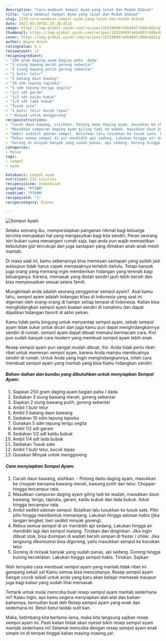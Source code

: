 ```yaml
---
description: "Cara membuat Sempol Ayam yang lezat dan Mudah Dibuat"
title: "Cara membuat Sempol Ayam yang lezat dan Mudah Dibuat"
slug: 1376-cara-membuat-sempol-ayam-yang-lezat-dan-mudah-dibuat
date: 2021-03-30T01:18:28.453Z
image: https://img-global.cpcdn.com/recipes/10319099fa6b4d9f/680x482cq70/sempol-ayam-foto-resep-utama.jpg
thumbnail: https://img-global.cpcdn.com/recipes/10319099fa6b4d9f/680x482cq70/sempol-ayam-foto-resep-utama.jpg
cover: https://img-global.cpcdn.com/recipes/10319099fa6b4d9f/680x482cq70/sempol-ayam-foto-resep-utama.jpg
author: Wayne Brock
ratingvalue: 4.1
reviewcount: 13
recipeingredient:
- "250 gram daging ayam bagian paha  dada"
- "3 siung bawang merah goreng sebentar"
- "2 siung bawang putih goreng sebentar"
- "1 butir telur"
- "5 batang daun bawang"
- "10 sdm tepung tapioka"
- "5 sdm tepung terigu segita"
- "1/2 sdt garam"
- "1/2 sdt kaldu bubuk"
- "1/4 sdt lada bubuk"
- "Tusuk sate"
- "1 butir telur kocok lepas"
- " Minyak untuk menggoreng"
recipeinstructions:
- "Cacah daun bawang, sisihkan. Potong dadu daging ayam, masukkan ke chopper bersama bawang merah, bawang putih dan telur. Chopper hingga tercampur rata."
- "Masukkan campuran daging ayam giling tadi ke wadah, masukkan daun bawang, terigu, tapioka, garam, kaldu bubuk dan lada bubuk. Aduk hingga tercampur rata."
- "Ambil sedikit adonan sempol. Bulatkan lalu tusukkan ke tusuk sate. Pilin pilin hingga membentuk memanjang. Lakukan hingga adonan habis (jika tangan lengket, beri sedikit minyak goreng)."
- "Rebus semua sempol di air mendidih api sedang. Lakukan hingga air mendidih lagi dan sempol matang. Tiriskan dan dinginkan. Jika ingin dibuat stok, bisa disimpan di wadah bersih simpan di frezer / chiler. Jika langsung dikonsumsi bisa digoreng, yaitu masukkan sempol ke kocokan telur."
- "Goreng di minyak banyak yang sudah panas, api sedang. Goreng hingga kuning kecoklatan. Lakukan hingga sempol habis. Tiriskan. Sajikan"
categories:
- Resep
tags:
- sempol
- ayam

katakunci: sempol ayam 
nutrition: 221 calories
recipecuisine: Indonesian
preptime: "PT10M"
cooktime: "PT60M"
recipeyield: "1"
recipecategory: Dinner

---
```



![Sempol Ayam](https://img-global.cpcdn.com/recipes/10319099fa6b4d9f/680x482cq70/sempol-ayam-foto-resep-utama.jpg)

Selaku seorang ibu, mempersiapkan panganan nikmat bagi keluarga tercinta merupakan hal yang mengasyikan bagi kita sendiri. Peran seorang istri bukan cuma menangani rumah saja, tapi anda pun wajib memastikan kebutuhan gizi tercukupi dan juga santapan yang dimakan anak-anak mesti mantab.

Di masa  saat ini, kamu sebenarnya bisa memesan santapan yang sudah jadi walaupun tidak harus capek memasaknya terlebih dahulu. Tetapi banyak juga orang yang memang ingin memberikan hidangan yang terenak bagi keluarganya. Karena, memasak yang diolah sendiri jauh lebih bersih dan bisa menyesuaikan sesuai selera famili. 



Mungkinkah anda adalah seorang penggemar sempol ayam?. Asal kamu tahu, sempol ayam adalah hidangan khas di Indonesia yang saat ini digemari oleh orang-orang di hampir setiap tempat di Indonesia. Kalian bisa menghidangkan sempol ayam buatan sendiri di rumahmu dan dapat dijadikan hidangan favorit di akhir pekan.

Kamu tidak perlu bingung untuk menyantap sempol ayam, sebab sempol ayam tidak sukar untuk dicari dan juga kamu pun dapat menghidangkannya sendiri di rumah. sempol ayam dapat dibuat memalui bermacam cara. Kini pun sudah banyak cara modern yang membuat sempol ayam lebih enak.

Resep sempol ayam pun sangat mudah dibuat, lho. Anda tidak perlu ribet-ribet untuk memesan sempol ayam, karena Anda mampu membuatnya sendiri di rumah. Untuk Anda yang ingin menghidangkannya, inilah cara membuat sempol ayam yang mantab yang bisa Kamu hidangkan sendiri.

<!--inarticleads1-->

##### Bahan-bahan dan bumbu yang dibutuhkan untuk menyiapkan Sempol Ayam:

1. Siapkan 250 gram daging ayam bagian paha / dada
1. Sediakan 3 siung bawang merah, goreng sebentar
1. Siapkan 2 siung bawang putih, goreng sebentar
1. Ambil 1 butir telur
1. Ambil 5 batang daun bawang
1. Sediakan 10 sdm tepung tapioka
1. Gunakan 5 sdm tepung terigu segita
1. Ambil 1/2 sdt garam
1. Sediakan 1/2 sdt kaldu bubuk
1. Ambil 1/4 sdt lada bubuk
1. Sediakan Tusuk sate
1. Ambil 1 butir telur, kocok lepas
1. Gunakan  Minyak untuk menggoreng




<!--inarticleads2-->

##### Cara menyiapkan Sempol Ayam:

1. Cacah daun bawang, sisihkan. - Potong dadu daging ayam, masukkan ke chopper bersama bawang merah, bawang putih dan telur. Chopper hingga tercampur rata.
1. Masukkan campuran daging ayam giling tadi ke wadah, masukkan daun bawang, terigu, tapioka, garam, kaldu bubuk dan lada bubuk. Aduk hingga tercampur rata.
1. Ambil sedikit adonan sempol. Bulatkan lalu tusukkan ke tusuk sate. Pilin pilin hingga membentuk memanjang. Lakukan hingga adonan habis (jika tangan lengket, beri sedikit minyak goreng).
1. Rebus semua sempol di air mendidih api sedang. Lakukan hingga air mendidih lagi dan sempol matang. Tiriskan dan dinginkan. Jika ingin dibuat stok, bisa disimpan di wadah bersih simpan di frezer / chiler. Jika langsung dikonsumsi bisa digoreng, yaitu masukkan sempol ke kocokan telur.
1. Goreng di minyak banyak yang sudah panas, api sedang. Goreng hingga kuning kecoklatan. Lakukan hingga sempol habis. Tiriskan. Sajikan




Wah ternyata cara membuat sempol ayam yang mantab tidak ribet ini gampang sekali ya! Kamu semua bisa mencobanya. Resep sempol ayam Sangat cocok sekali untuk anda yang baru akan belajar memasak maupun juga bagi kalian yang sudah lihai memasak.

Tertarik untuk mulai mencoba buat resep sempol ayam mantab sederhana ini? Kalau ingin, ayo kamu segera menyiapkan alat-alat dan bahan-bahannya, kemudian buat deh Resep sempol ayam yang enak dan sederhana ini. Betul-betul taidak sulit kan. 

Maka, ketimbang kita berlama-lama, maka kita langsung sajikan resep sempol ayam ini. Pasti kalian tiidak akan nyesel bikin resep sempol ayam mantab sederhana ini! Selamat mencoba dengan resep sempol ayam enak simple ini di tempat tinggal kalian masing-masing,ya!.

